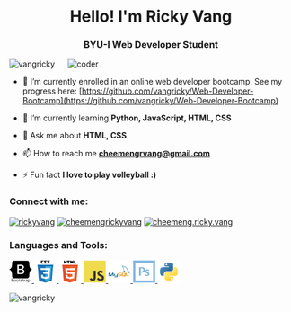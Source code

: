 <h1 align="center">Hello! I'm Ricky Vang</h1>
<h3 align="center">BYU-I Web Developer Student</h3>

<img align="right" alt="coder" width="400" src="https://cdn.dribbble.com/users/2069402/screenshots/5574718/media/8c5a6ae295d7b6e73adaa9ae68b3b8fd.gif">

<p align="left"> <img src="https://komarev.com/ghpvc/?username=vangricky&label=Profile%20views&color=0e75b6&style=flat" alt="vangricky" /> </p>

- 🔭 I’m currently enrolled in an online web developer bootcamp. See my progress here: [https://github.com/vangricky/Web-Developer-Bootcamp](https://github.com/vangricky/Web-Developer-Bootcamp)

- 🌱 I’m currently learning **Python, JavaScript, HTML, CSS**

- 💬 Ask me about **HTML, CSS**

- 📫 How to reach me **cheemengrvang@gmail.com**

- ⚡ Fun fact **I love to play volleyball :)**

<h3 align="left">Connect with me:</h3>
<p align="left">
<a href="https://linkedin.com/in/rickyvang" target="blank"><img align="center" src="https://raw.githubusercontent.com/rahuldkjain/github-profile-readme-generator/master/src/images/icons/Social/linked-in-alt.svg" alt="rickyvang" height="30" width="40" /></a>
<a href="https://fb.com/cheemengrickyvang" target="blank"><img align="center" src="https://raw.githubusercontent.com/rahuldkjain/github-profile-readme-generator/master/src/images/icons/Social/facebook.svg" alt="cheemengrickyvang" height="30" width="40" /></a>
<a href="https://instagram.com/cheemeng.ricky.vang" target="blank"><img align="center" src="https://raw.githubusercontent.com/rahuldkjain/github-profile-readme-generator/master/src/images/icons/Social/instagram.svg" alt="cheemeng.ricky.vang" height="30" width="40" /></a>
</p>

<h3 align="left">Languages and Tools:</h3>
<p align="left"> <a href="https://getbootstrap.com" target="_blank" rel="noreferrer"> <img src="https://raw.githubusercontent.com/devicons/devicon/master/icons/bootstrap/bootstrap-plain-wordmark.svg" alt="bootstrap" width="40" height="40"/> </a> <a href="https://www.w3schools.com/css/" target="_blank" rel="noreferrer"> <img src="https://raw.githubusercontent.com/devicons/devicon/master/icons/css3/css3-original-wordmark.svg" alt="css3" width="40" height="40"/> </a> <a href="https://www.w3.org/html/" target="_blank" rel="noreferrer"> <img src="https://raw.githubusercontent.com/devicons/devicon/master/icons/html5/html5-original-wordmark.svg" alt="html5" width="40" height="40"/> </a> <a href="https://developer.mozilla.org/en-US/docs/Web/JavaScript" target="_blank" rel="noreferrer"> <img src="https://raw.githubusercontent.com/devicons/devicon/master/icons/javascript/javascript-original.svg" alt="javascript" width="40" height="40"/> </a> <a href="https://www.mysql.com/" target="_blank" rel="noreferrer"> <img src="https://raw.githubusercontent.com/devicons/devicon/master/icons/mysql/mysql-original-wordmark.svg" alt="mysql" width="40" height="40"/> </a> <a href="https://www.photoshop.com/en" target="_blank" rel="noreferrer"> <img src="https://raw.githubusercontent.com/devicons/devicon/master/icons/photoshop/photoshop-line.svg" alt="photoshop" width="40" height="40"/> </a> <a href="https://www.python.org" target="_blank" rel="noreferrer"> <img src="https://raw.githubusercontent.com/devicons/devicon/master/icons/python/python-original.svg" alt="python" width="40" height="40"/> </a> </p>

<!-- <p><img align="left" src="https://github-readme-stats.vercel.app/api/top-langs?username=vangricky&show_icons=true&locale=en&layout=compact" alt="vangricky" /></p>

<p>&nbsp;<img align="center" src="https://github-readme-stats.vercel.app/api?username=vangricky&show_icons=true&locale=en" alt="vangricky" /></p>
 -->
<p><img align="center" src="https://github-readme-streak-stats.herokuapp.com/?user=vangricky&" alt="vangricky" /></p>
